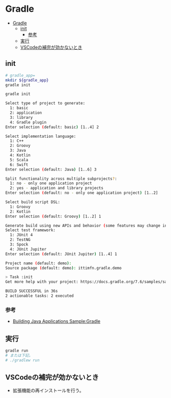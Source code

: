 # Gradle

- [Gradle](#gradle)
  - [init](#init)
    - [参考](#参考)
  - [実行](#実行)
  - [VSCodeの補完が効かないとき](#vscodeの補完が効かないとき)

## init

``` bash
# gradle_app=
mkdir ${gradle_app}
gradle init
```

``` bash
gradle init

Select type of project to generate:
  1: basic
  2: application
  3: library
  4: Gradle plugin
Enter selection (default: basic) [1..4] 2

Select implementation language:
  1: C++
  2: Groovy
  3: Java
  4: Kotlin
  5: Scala
  6: Swift
Enter selection (default: Java) [1..6] 3

Split functionality across multiple subprojects?:
  1: no - only one application project
  2: yes - application and library projects
Enter selection (default: no - only one application project) [1..2] 

Select build script DSL:
  1: Groovy
  2: Kotlin
Enter selection (default: Groovy) [1..2] 1

Generate build using new APIs and behavior (some features may change in the next minor release)? (default: no) [yes, no] 
Select test framework:
  1: JUnit 4
  2: TestNG
  3: Spock
  4: JUnit Jupiter
Enter selection (default: JUnit Jupiter) [1..4] 1

Project name (default: demo): 
Source package (default: demo): ittimfn.gradle.demo

> Task :init
Get more help with your project: https://docs.gradle.org/7.6/samples/sample_building_java_applications.html

BUILD SUCCESSFUL in 36s
2 actionable tasks: 2 executed
```

### 参考

- [Building Java Applications Sample:Gradle](https://docs.gradle.org/current/samples/sample_building_java_applications.html)

## 実行

``` bash
gradle run
# または下記。
# ./gradlew run
```

## VSCodeの補完が効かないとき

- 拡張機能の再インストールを行う。

